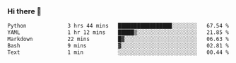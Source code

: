### Hi there 👋

<!--START_SECTION:waka-->

```txt
Python             3 hrs 44 mins   █████████████████░░░░░░░░   67.54 %
YAML               1 hr 12 mins    █████▒░░░░░░░░░░░░░░░░░░░   21.85 %
Markdown           22 mins         █▓░░░░░░░░░░░░░░░░░░░░░░░   06.63 %
Bash               9 mins          ▓░░░░░░░░░░░░░░░░░░░░░░░░   02.81 %
Text               1 min           ░░░░░░░░░░░░░░░░░░░░░░░░░   00.44 %
```

<!--END_SECTION:waka-->

<!--
**Jonas-VanHaeken/Jonas-VanHaeken** is a ✨ _special_ ✨ repository because its `README.md` (this file) appears on your GitHub profile.

Here are some ideas to get you started:

- 🔭 I’m currently working on ...
- 🌱 I’m currently learning ...
- 👯 I’m looking to collaborate on ...
- 🤔 I’m looking for help with ...
- 💬 Ask me about ...
- 📫 How to reach me: ...
- 😄 Pronouns: ...
- ⚡ Fun fact: ...
-->
